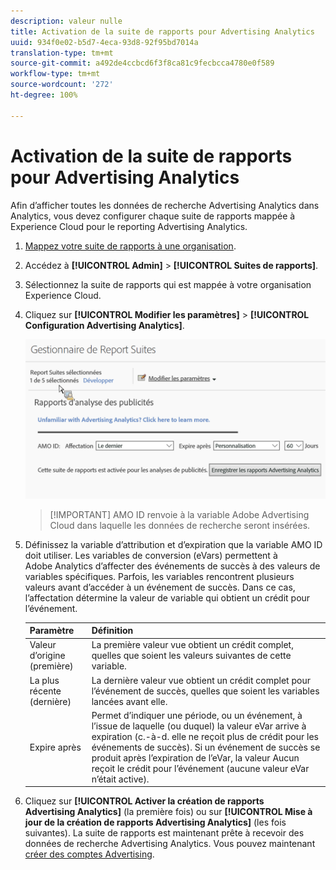 ```yaml
---
description: valeur nulle
title: Activation de la suite de rapports pour Advertising Analytics
uuid: 934f0e02-b5d7-4eca-93d8-92f95bd7014a
translation-type: tm+mt
source-git-commit: a492de4ccbcd6f3f8ca81c9fecbcca4780e0f589
workflow-type: tm+mt
source-wordcount: '272'
ht-degree: 100%

---
```



# Activation de la suite de rapports pour Advertising Analytics

Afin d’afficher toutes les données de recherche Advertising Analytics dans Analytics, vous devez configurer chaque suite de rapports mappée à Experience Cloud pour le reporting Advertising Analytics.

1. [Mappez votre suite de rapports à une organisation](https://docs.adobe.com/content/help/fr-FR/core-services/interface/about-core-services/report-suite-mapping.html).
1. Accédez à **[!UICONTROL Admin]** > **[!UICONTROL Suites de rapports]**.

1. Sélectionnez la suite de rapports qui est mappée à votre organisation Experience Cloud.
1. Cliquez sur **[!UICONTROL Modifier les paramètres]** > **[!UICONTROL Configuration Advertising Analytics]**.

   ![Création de rapports](assets/aa_reporting.png)

   >[!IMPORTANT] AMO ID renvoie à la variable Adobe Advertising Cloud dans laquelle les données de recherche seront insérées.

1. Définissez la variable d’attribution et d’expiration que la variable AMO ID doit utiliser. Les variables de conversion (eVars) permettent à Adobe Analytics d’affecter des événements de succès à des valeurs de variables spécifiques. Parfois, les variables rencontrent plusieurs valeurs avant d’accéder à un événement de succès. Dans ce cas, l’affectation détermine la valeur de variable qui obtient un crédit pour l’événement.

   | Paramètre | Définition |
   |--- |--- |
   | Valeur d’origine (première) | La première valeur vue obtient un crédit complet, quelles que soient les valeurs suivantes de cette variable. |
   | La plus récente (dernière) | La dernière valeur vue obtient un crédit complet pour l’événement de succès, quelles que soient les variables lancées avant elle. |
   | Expire après | Permet d’indiquer une période, ou un événement, à l’issue de laquelle (ou duquel) la valeur eVar arrive à expiration (c.-à-d. elle ne reçoit plus de crédit pour les événements de succès).  Si un événement de succès se produit après l’expiration de l’eVar, la valeur Aucun reçoit le crédit pour l’événement (aucune valeur eVar n’était active). |

1. Cliquez sur **[!UICONTROL Activer la création de rapports Advertising Analytics]** (la première fois) ou sur **[!UICONTROL Mise à jour de la création de rapports Advertising Analytics]** (les fois suivantes). La suite de rapports est maintenant prête à recevoir des données de recherche Advertising Analytics. Vous pouvez maintenant [créer des comptes Advertising](/help/integrate/c-advertising-analytics/c-adanalytics-workflow/aa-create-ad-account.md).

